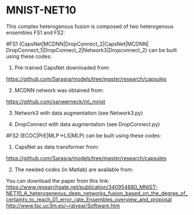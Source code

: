 # MNIST-NET10
This complex heterogenous fusion is composed of two heterogenous ensembles FS1 and FS2:

#FS1 (CapsNet|MCDNN|DropConnect_2|CapsNet|MCDNN| DropConnect_1|DropConnect_2|Network3|Dropconnect_2) can be built using these codes:
1. Pre-trained CapsNet downloaded from: 

https://github.com/Sarasra/models/tree/master/research/capsules

2. MCDNN network was obtained from:

https://github.com/xanwerneck/ml_mnist

3. Network3 with data augmentation (see Network3.py)

4. DropConnect with data augmentation (see DropConnect.py)


#FS2 (ECOC|PrE|MLP→LS|MLP) can be built using these codes:

1. CapsNet as data transformer from: 

https://github.com/Sarasra/models/tree/master/research/capsules

2. The needed codes (in Matlab) are available from: 

You can download the paper from this link: https://www.researchgate.net/publication/340954880_MNIST-NET10_A_heterogeneous_deep_networks_fusion_based_on_the_degree_of_certainty_to_reach_01_error_rate_Ensembles_overview_and_proposal
 http://www.tsc.uc3m.es/~ralvear/Software.htm  

